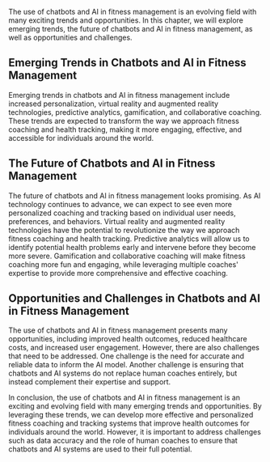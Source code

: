 

The use of chatbots and AI in fitness management is an evolving field with many exciting trends and opportunities. In this chapter, we will explore emerging trends, the future of chatbots and AI in fitness management, as well as opportunities and challenges.

Emerging Trends in Chatbots and AI in Fitness Management
--------------------------------------------------------

Emerging trends in chatbots and AI in fitness management include increased personalization, virtual reality and augmented reality technologies, predictive analytics, gamification, and collaborative coaching. These trends are expected to transform the way we approach fitness coaching and health tracking, making it more engaging, effective, and accessible for individuals around the world.

The Future of Chatbots and AI in Fitness Management
---------------------------------------------------

The future of chatbots and AI in fitness management looks promising. As AI technology continues to advance, we can expect to see even more personalized coaching and tracking based on individual user needs, preferences, and behaviors. Virtual reality and augmented reality technologies have the potential to revolutionize the way we approach fitness coaching and health tracking. Predictive analytics will allow us to identify potential health problems early and intervene before they become more severe. Gamification and collaborative coaching will make fitness coaching more fun and engaging, while leveraging multiple coaches' expertise to provide more comprehensive and effective coaching.

Opportunities and Challenges in Chatbots and AI in Fitness Management
---------------------------------------------------------------------

The use of chatbots and AI in fitness management presents many opportunities, including improved health outcomes, reduced healthcare costs, and increased user engagement. However, there are also challenges that need to be addressed. One challenge is the need for accurate and reliable data to inform the AI model. Another challenge is ensuring that chatbots and AI systems do not replace human coaches entirely, but instead complement their expertise and support.

In conclusion, the use of chatbots and AI in fitness management is an exciting and evolving field with many emerging trends and opportunities. By leveraging these trends, we can develop more effective and personalized fitness coaching and tracking systems that improve health outcomes for individuals around the world. However, it is important to address challenges such as data accuracy and the role of human coaches to ensure that chatbots and AI systems are used to their full potential.
